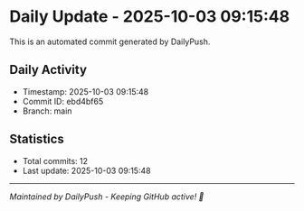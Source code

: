 # Daily Update - 2025-10-03 09:15:48

This is an automated commit generated by DailyPush.

## Daily Activity
- Timestamp: 2025-10-03 09:15:48
- Commit ID: ebd4bf65
- Branch: main

## Statistics
- Total commits: 12
- Last update: 2025-10-03 09:15:48

---
*Maintained by DailyPush - Keeping GitHub active! 🚀*
